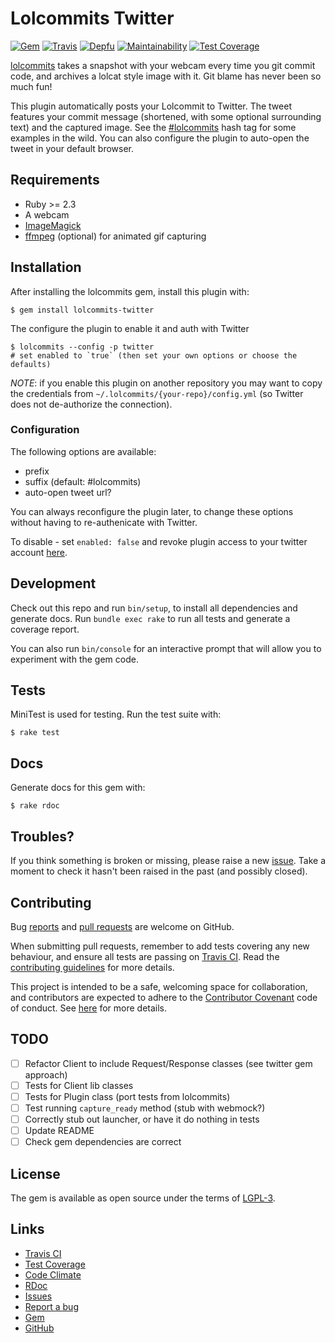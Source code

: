 # Lolcommits Twitter

[![Gem](https://img.shields.io/gem/v/lolcommits-twitter.svg?style=flat)](http://rubygems.org/gems/lolcommits-twitter)
[![Travis](https://travis-ci.org/lolcommits/lolcommits-twitter.svg?branch=master)](https://travis-ci.org/lolcommits/lolcommits-twitter)
[![Depfu](https://img.shields.io/depfu/lolcommits/lolcommits-twitter.svg?style=flat)](https://depfu.com/github/lolcommits/lolcommits-twitter)
[![Maintainability](https://api.codeclimate.com/v1/badges/e6c4f22b17de9df4e3da/maintainability)](https://codeclimate.com/github/lolcommits/lolcommits-twitter/maintainability)
[![Test Coverage](https://api.codeclimate.com/v1/badges/e6c4f22b17de9df4e3da/test_coverage)](https://codeclimate.com/github/lolcommits/lolcommits-twitter/test_coverage)

[lolcommits](https://lolcommits.github.io/) takes a snapshot with your webcam
every time you git commit code, and archives a lolcat style image with it. Git
blame has never been so much fun!

This plugin automatically posts your Lolcommit to Twitter. The tweet features
your commit message (shortened, with some optional surrounding text) and the
captured image. See the [#lolcommits](https://twitter.com/hashtag/lolcommits)
hash tag for some examples in the wild. You can also configure the plugin to
auto-open the tweet in your default browser.

## Requirements

* Ruby >= 2.3
* A webcam
* [ImageMagick](http://www.imagemagick.org)
* [ffmpeg](https://www.ffmpeg.org) (optional) for animated gif capturing

## Installation

After installing the lolcommits gem, install this plugin with:

    $ gem install lolcommits-twitter

The configure the plugin to enable it and auth with Twitter

    $ lolcommits --config -p twitter
    # set enabled to `true` (then set your own options or choose the defaults)

*NOTE*: if you enable this plugin on another repository you may want to copy the
credentials from `~/.lolcommits/{your-repo}/config.yml` (so Twitter does not
de-authorize the connection).

### Configuration

The following options are available:

* prefix
* suffix (default: #lolcommits)
* auto-open tweet url?

You can always reconfigure the plugin later, to change these options without
having to re-authenicate with Twitter.

To disable - set `enabled: false` and revoke plugin access to your twitter
account [here](https://twitter.com/settings/applications).



## Development

Check out this repo and run `bin/setup`, to install all dependencies and
generate docs. Run `bundle exec rake` to run all tests and generate a coverage
report.

You can also run `bin/console` for an interactive prompt that will allow you to
experiment with the gem code.

## Tests

MiniTest is used for testing. Run the test suite with:

    $ rake test

## Docs

Generate docs for this gem with:

    $ rake rdoc

## Troubles?

If you think something is broken or missing, please raise a new
[issue](https://github.com/lolcommits/lolcommits-twitter/issues). Take
a moment to check it hasn't been raised in the past (and possibly closed).

## Contributing

Bug [reports](https://github.com/lolcommits/lolcommits-twitter/issues) and [pull
requests](https://github.com/lolcommits/lolcommits-twitter/pulls) are welcome on
GitHub.

When submitting pull requests, remember to add tests covering any new behaviour,
and ensure all tests are passing on [Travis
CI](https://travis-ci.org/lolcommits/lolcommits-twitter). Read the
[contributing
guidelines](https://github.com/lolcommits/lolcommits-twitter/blob/master/CONTRIBUTING.md)
for more details.

This project is intended to be a safe, welcoming space for collaboration, and
contributors are expected to adhere to the [Contributor
Covenant](http://contributor-covenant.org) code of conduct. See
[here](https://github.com/lolcommits/lolcommits-twitter/blob/master/CODE_OF_CONDUCT.md)
for more details.

## TODO

- [ ] Refactor Client to include Request/Response classes (see twitter gem approach)
- [ ] Tests for Client lib classes
- [ ] Tests for Plugin class (port tests from lolcommits)
- [ ] Test running `capture_ready` method (stub with webmock?)
- [ ] Correctly stub out launcher, or have it do nothing in tests
- [ ] Update README
- [ ] Check gem dependencies are correct

## License

The gem is available as open source under the terms of
[LGPL-3](https://opensource.org/licenses/LGPL-3.0).

## Links

* [Travis CI](https://travis-ci.org/lolcommits/lolcommits-twitter)
* [Test Coverage](https://codeclimate.com/github/lolcommits/lolcommits-twitter/test_coverage)
* [Code Climate](https://codeclimate.com/github/lolcommits/lolcommits-twitter)
* [RDoc](http://rdoc.info/projects/lolcommits/lolcommits-twitter)
* [Issues](http://github.com/lolcommits/lolcommits-twitter/issues)
* [Report a bug](http://github.com/lolcommits/lolcommits-twitter/issues/new)
* [Gem](http://rubygems.org/gems/lolcommits-twitter)
* [GitHub](https://github.com/lolcommits/lolcommits-twitter)
